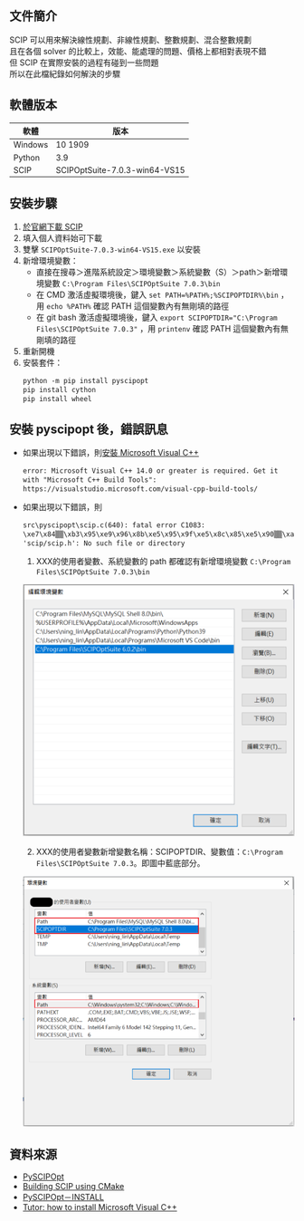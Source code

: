 ## 文件簡介
SCIP 可以用來解決線性規劃、非線性規劃、整數規劃、混合整數規劃  
且在各個 solver 的比較上，效能、能處理的問題、價格上都相對表現不錯  
但 SCIP 在實際安裝的過程有碰到一些問題      
所以在此檔紀錄如何解決的步驟  

## 軟體版本
軟體|版本
---|---
Windows|10 1909
Python|3.9
SCIP|SCIPOptSuite-7.0.3-win64-VS15

## 安裝步驟
1. [於官網下載 SCIP](https://www.scipopt.org/index.php#download)
2. 填入個人資料始可下載
3. 雙擊 `SCIPOptSuite-7.0.3-win64-VS15.exe` 以安裝
4. 新增環境變數：
    * 直接在搜尋＞進階系統設定＞環境變數＞系統變數（S）＞path＞新增環境變數 `C:\Program Files\SCIPOptSuite 7.0.3\bin`
    * 在 CMD 激活虛擬環境後，鍵入 `set PATH=%PATH%;%SCIPOPTDIR%\bin` ，用 `echo %PATH%` 確認 PATH 這個變數內有無剛填的路徑
    * 在 git bash 激活虛擬環境後，鍵入 `export SCIPOPTDIR="C:\Program Files\SCIPOptSuite 7.0.3"` ，用 `printenv` 確認 PATH 這個變數內有無剛填的路徑
6. 重新開機
7. 安裝套件：
    ```
    python -m pip install pyscipopt
    pip install cython
    pip install wheel
    ```

## 安裝 pyscipopt 後，錯誤訊息
* 如果出現以下錯誤，則[安裝 Microsoft Visual C++](https://visualstudio.microsoft.com/visual-cpp-build-tools/) 
  ```
  error: Microsoft Visual C++ 14.0 or greater is required. Get it with "Microsoft C++ Build Tools": https://visualstudio.microsoft.com/visual-cpp-build-tools/
  ```
* 如果出現以下錯誤，則
  ```
  src\pyscipopt\scip.c(640): fatal error C1083: \xe7\x84▒▒\xb3\x95\xe9\x96\x8b\xe5\x95\x9f\xe5\x8c\x85\xe5\x90▒▒\xaa\x94▒\x88: 'scip/scip.h': No such file or directory
  ```
  1. XXX的使用者變數、系統變數的 path 都確認有新增環境變數 `C:\Program Files\SCIPOptSuite 7.0.3\bin`
    
    ![](https://github.com/yuning-lin/SideProjects/blob/main/LinearProgramming/Pictures/SCIP_add_env_var.PNG)
    
  2. XXX的使用者變數新增變數名稱：SCIPOPTDIR、變數值：`C:\Program Files\SCIPOptSuite 7.0.3`。即圖中藍底部分。
    
    ![](https://github.com/yuning-lin/SideProjects/blob/main/LinearProgramming/Pictures/SCIP_add_path.PNG)
   
## 資料來源
* [PySCIPOpt](https://github.com/scipopt/PySCIPOpt)
* [Building SCIP using CMake](https://www.scipopt.org/doc/html/md_INSTALL.php#CMAKE)
* [PySCIPOpt－INSTALL](https://github.com/scipopt/PySCIPOpt/blob/master/INSTALL.md)
* [Tutor: how to install Microsoft Visual C++](https://stackoverflow.com/questions/64261546/python-cant-install-packages)
